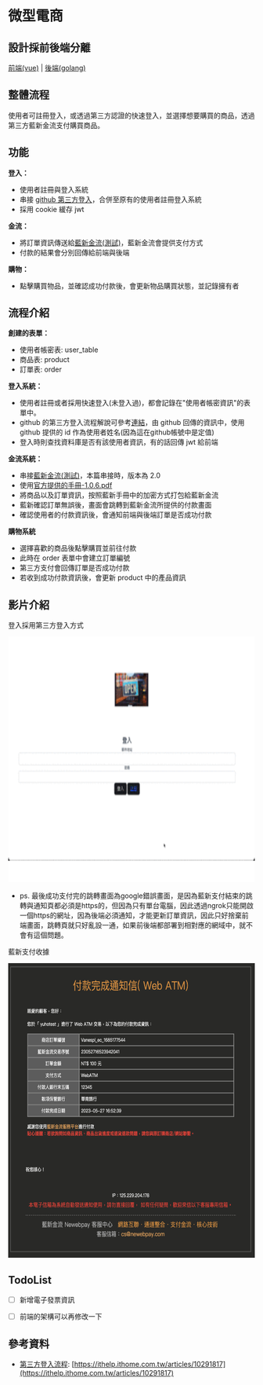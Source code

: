 # 微型電商

## 設計採前後端分離

[前端(vue)]() | [後端(golang)]()


## 整體流程

使用者可註冊登入，或透過第三方認證的快速登入，並選擇想要購買的商品，透過第三方藍新金流支付購買商品。


## 功能

**登入：**

  * 使用者註冊與登入系統
  * 串接 [github 第三方登入](https://docs.github.com/zh/apps/oauth-apps/building-oauth-apps/authorizing-oauth-apps)，合併至原有的使用者註冊登入系統
  * 採用 cookie 緩存 jwt
   
**金流：**

  * 將訂單資訊傳送給[藍新金流(測試)](https://cwww.newebpay.com/)，藍新金流會提供支付方式
  * 付款的結果會分別回傳給前端與後端

**購物：**

  * 點擊購買物品，並確認成功付款後，會更新物品購買狀態，並記錄擁有者


## 流程介紹

**創建的表單：**

  * 使用者帳密表: user_table
  * 商品表: product
  * 訂單表: order

**登入系統：**

  * 使用者註冊或者採用快速登入(未登入過)，都會記錄在"使用者帳密資訊"的表單中。
  * github 的第三方登入流程解說可參考[連結](https://ithelp.ithome.com.tw/articles/10291817)，由 github 回傳的資訊中，使用 github 提供的 id 作為使用者姓名(因為這在github帳號中是定值)
  * 登入時則查找資料庫是否有該使用者資訊，有的話回傳 jwt 給前端

**金流系統：**

  * 串接[藍新金流(測試)](https://cwww.newebpay.com/)，本篇串接時，版本為 2.0
  * 使用[官方提供的手冊-1.0.6.pdf]()
  * 將商品以及訂單資訊，按照藍新手冊中的加密方式打包給藍新金流
  * 藍新確認訂單無誤後，畫面會跳轉到藍新金流所提供的付款畫面
  * 確認使用者的付款資訊後，會通知前端與後端訂單是否成功付款

**購物系統**

  * 選擇喜歡的商品後點擊購買並前往付款
  * 此時在 order 表單中會建立訂單編號
  * 第三方支付會回傳訂單是否成功付款
  * 若收到成功付款資訊後，會更新 product 中的產品資訊


## 影片介紹

登入採用第三方登入方式 
<center>
  <img src="https://github.com/luckyuho/shop-backend/blob/main/img/shop.gif" height="500"> 
</center>


 * ps. 最後成功支付完的跳轉畫面為google錯誤畫面，是因為藍新支付結束的跳轉與通知頁都必須是https的，但因為只有單台電腦，因此透過ngrok只能開啟一個https的網址，因為後端必須通知，才能更新訂單資訊，因此只好捨棄前端畫面，跳轉頁就只好亂設一通，如果前後端都部署到相對應的網域中，就不會有這個問題。


藍新支付收據
<center>
  <img src="https://github.com/luckyuho/shop-backend/blob/main/img/email.png" height="600"> 
</center>


## TodoList

  - [ ] 新增電子發票資訊
  - [ ] 前端的架構可以再修改一下


## 參考資料
  * [第三方登入流程](https://ithelp.ithome.com.tw/articles/10291817): [https://ithelp.ithome.com.tw/articles/10291817](https://ithelp.ithome.com.tw/articles/10291817)
